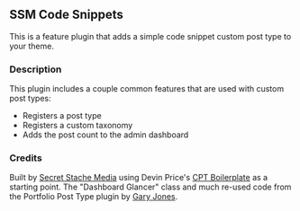 ## SSM Code Snippets

This is a feature plugin that adds a simple code snippet custom post type to your theme.

### Description

This plugin includes a couple common features that are used with custom post types:

* Registers a post type
* Registers a custom taxonomy
* Adds the post count to the admin dashboard

### Credits

Built by [Secret Stache Media](http://secretstache.com) using Devin Price's [CPT Boilerplate](https://github.com/devinsays/team-post-type) as a starting point.  The "Dashboard Glancer" class and much re-used code from the Portfolio Post Type plugin by [Gary Jones](http://gamajo.com/).